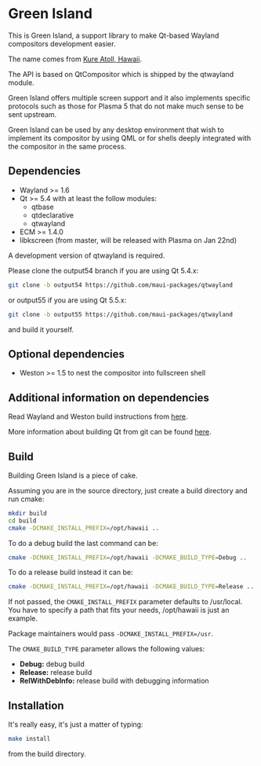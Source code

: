 Green Island
============

This is Green Island, a support library to make Qt-based Wayland
compositors development easier.

The name comes from [Kure Atoll, Hawaii](http://en.wikipedia.org/wiki/Green_Island,_Hawaii).

The API is based on QtCompositor which is shipped by the qtwayland module.

Green Island offers multiple screen support and it also implements specific protocols
such as those for Plasma 5 that do not make much sense to be sent upstream.

Green Island can be used by any desktop environment that wish to implement its compositor
by using QML or for shells deeply integrated with the compositor in the same process.

## Dependencies

* Wayland >= 1.6
* Qt >= 5.4 with at least the follow modules:
  * qtbase
  * qtdeclarative
  * qtwayland
* ECM >= 1.4.0
* libkscreen (from master, will be released with Plasma on Jan 22nd)


A development version of qtwayland is required.

Please clone the output54 branch if you are using Qt 5.4.x:

```sh
git clone -b output54 https://github.com/maui-packages/qtwayland
```

or output55 if you are using Qt 5.5.x:

```sh
git clone -b output55 https://github.com/maui-packages/qtwayland
```

and build it yourself.

## Optional dependencies

* Weston >= 1.5 to nest the compositor into fullscreen shell

## Additional information on dependencies

Read Wayland and Weston build instructions from [here](http://wayland.freedesktop.org/building.html).

More information about building Qt from git can be found [here](http://qt-project.org/wiki/Building-Qt-5-from-Git).

## Build

Building Green Island is a piece of cake.

Assuming you are in the source directory, just create a build directory
and run cmake:

```sh
mkdir build
cd build
cmake -DCMAKE_INSTALL_PREFIX=/opt/hawaii ..
```

To do a debug build the last command can be:

```sh
cmake -DCMAKE_INSTALL_PREFIX=/opt/hawaii -DCMAKE_BUILD_TYPE=Debug ..
```

To do a release build instead it can be:

```sh
cmake -DCMAKE_INSTALL_PREFIX=/opt/hawaii -DCMAKE_BUILD_TYPE=Release ..
```

If not passed, the `CMAKE_INSTALL_PREFIX` parameter defaults to /usr/local.
You have to specify a path that fits your needs, /opt/hawaii is just an example.

Package maintainers would pass `-DCMAKE_INSTALL_PREFIX=/usr`.

The `CMAKE_BUILD_TYPE` parameter allows the following values:

* **Debug:** debug build
* **Release:** release build
* **RelWithDebInfo:** release build with debugging information

## Installation

It's really easy, it's just a matter of typing:

```sh
make install
```

from the build directory.
